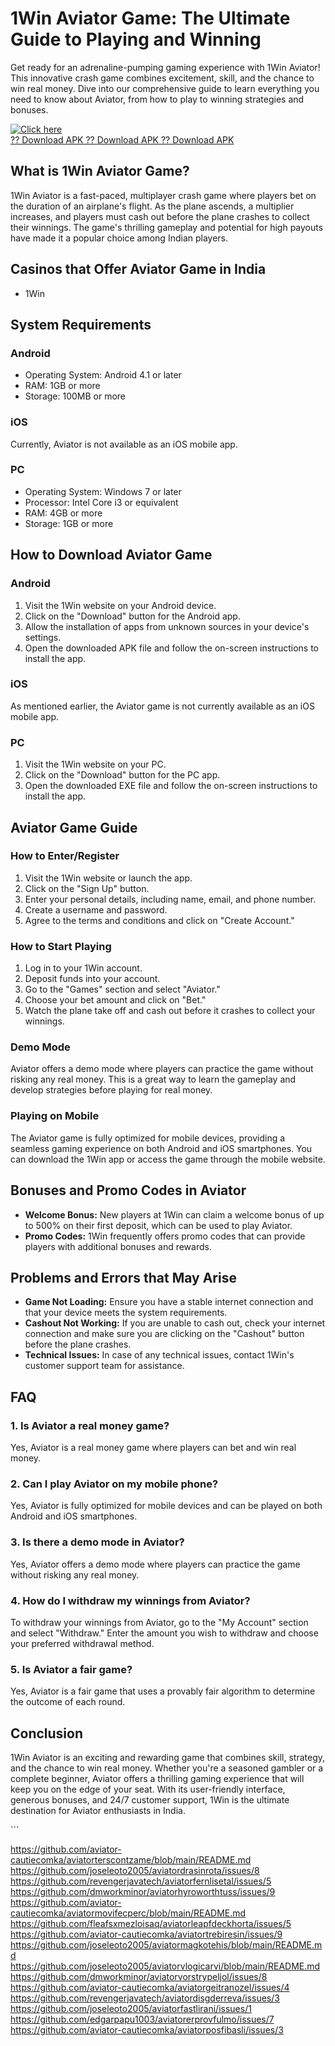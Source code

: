

# 1Win Aviator Game: The Ultimate Guide to Playing and Winning

Get ready for an adrenaline-pumping gaming experience with 1Win Aviator!
This innovative crash game combines excitement, skill, and the chance to
win real money. Dive into our comprehensive guide to learn everything
you need to know about Aviator, from how to play to winning strategies
and bonuses.

[![Click
here](https://readscoops.com/wp-content/uploads/2023/03/Readscoop-aviator-1-1.jpg)](https://traff.sbs/deff)\
[?? Download APK ?? Download APK ?? Download
APK](https://traff.sbs/deff)




## What is 1Win Aviator Game?

1Win Aviator is a fast-paced, multiplayer crash game where players bet
on the duration of an airplane\'s flight. As the plane ascends, a
multiplier increases, and players must cash out before the plane crashes
to collect their winnings. The game\'s thrilling gameplay and potential
for high payouts have made it a popular choice among Indian players.

## Casinos that Offer Aviator Game in India

-   1Win

## System Requirements

### Android

-   Operating System: Android 4.1 or later
-   RAM: 1GB or more
-   Storage: 100MB or more

### iOS

Currently, Aviator is not available as an iOS mobile app.

### PC

-   Operating System: Windows 7 or later
-   Processor: Intel Core i3 or equivalent
-   RAM: 4GB or more
-   Storage: 1GB or more

## How to Download Aviator Game

### Android

1.  Visit the 1Win website on your Android device.
2.  Click on the "Download" button for the Android app.
3.  Allow the installation of apps from unknown sources in your
    device\'s settings.
4.  Open the downloaded APK file and follow the on-screen instructions
    to install the app.

### iOS

As mentioned earlier, the Aviator game is not currently available as an
iOS mobile app.

### PC

1.  Visit the 1Win website on your PC.
2.  Click on the "Download" button for the PC app.
3.  Open the downloaded EXE file and follow the on-screen instructions
    to install the app.

## Aviator Game Guide

### How to Enter/Register

1.  Visit the 1Win website or launch the app.
2.  Click on the "Sign Up" button.
3.  Enter your personal details, including name, email, and phone
    number.
4.  Create a username and password.
5.  Agree to the terms and conditions and click on "Create
    Account."

### How to Start Playing

1.  Log in to your 1Win account.
2.  Deposit funds into your account.
3.  Go to the "Games" section and select "Aviator."
4.  Choose your bet amount and click on "Bet."
5.  Watch the plane take off and cash out before it crashes to collect
    your winnings.

### Demo Mode

Aviator offers a demo mode where players can practice the game without
risking any real money. This is a great way to learn the gameplay and
develop strategies before playing for real money.

### Playing on Mobile

The Aviator game is fully optimized for mobile devices, providing a
seamless gaming experience on both Android and iOS smartphones. You can
download the 1Win app or access the game through the mobile website.

## Bonuses and Promo Codes in Aviator

-   **Welcome Bonus:** New players at 1Win can claim a welcome bonus of
    up to 500% on their first deposit, which can be used to play
    Aviator.
-   **Promo Codes:** 1Win frequently offers promo codes that can provide
    players with additional bonuses and rewards.

## Problems and Errors that May Arise

-   **Game Not Loading:** Ensure you have a stable internet connection
    and that your device meets the system requirements.
-   **Cashout Not Working:** If you are unable to cash out, check your
    internet connection and make sure you are clicking on the
    "Cashout" button before the plane crashes.
-   **Technical Issues:** In case of any technical issues, contact
    1Win\'s customer support team for assistance.

## FAQ

### 1. Is Aviator a real money game?

Yes, Aviator is a real money game where players can bet and win real
money.

### 2. Can I play Aviator on my mobile phone?

Yes, Aviator is fully optimized for mobile devices and can be played on
both Android and iOS smartphones.

### 3. Is there a demo mode in Aviator?

Yes, Aviator offers a demo mode where players can practice the game
without risking any real money.

### 4. How do I withdraw my winnings from Aviator?

To withdraw your winnings from Aviator, go to the "My Account"
section and select "Withdraw." Enter the amount you wish to
withdraw and choose your preferred withdrawal method.

### 5. Is Aviator a fair game?

Yes, Aviator is a fair game that uses a provably fair algorithm to
determine the outcome of each round.

## Conclusion

1Win Aviator is an exciting and rewarding game that combines skill,
strategy, and the chance to win real money. Whether you\'re a seasoned
gambler or a complete beginner, Aviator offers a thrilling gaming
experience that will keep you on the edge of your seat. With its
user-friendly interface, generous bonuses, and 24/7 customer support,
1Win is the ultimate destination for Aviator enthusiasts in India.

\`\`\`

https://github.com/aviator-cautiecomka/aviatorterscontzame/blob/main/README.md
https://github.com/joseleoto2005/aviatordrasinrota/issues/8
https://github.com/revengerjavatech/aviatorfernlisetal/issues/5
https://github.com/dmworkminor/aviatorhyroworthtuss/issues/9
https://github.com/aviator-cautiecomka/aviatormovifecperc/blob/main/README.md
https://github.com/fleafsxmezloisaq/aviatorleapfdeckhorta/issues/5
https://github.com/aviator-cautiecomka/aviatortrebiresin/issues/9
https://github.com/joseleoto2005/aviatormagkotehis/blob/main/README.md
https://github.com/joseleoto2005/aviatorvlogicarvi/blob/main/README.md
https://github.com/dmworkminor/aviatorvorstrypeljol/issues/8
https://github.com/aviator-cautiecomka/aviatorgeitranozel/issues/4
https://github.com/revengerjavatech/aviatordisgderreva/issues/3
https://github.com/joseleoto2005/aviatorfastlirani/issues/1
https://github.com/edgarpapu1003/aviatorerprovfulmo/issues/7
https://github.com/aviator-cautiecomka/aviatorposfibasli/issues/3
